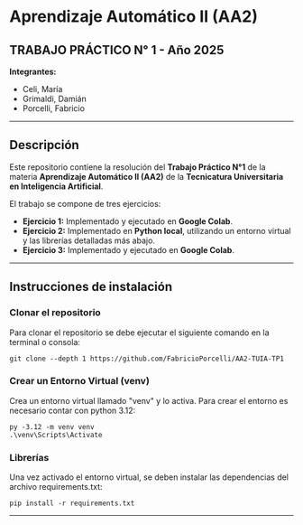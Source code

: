 # Aprendizaje Automático II (AA2)
## TRABAJO PRÁCTICO N° 1 - Año 2025

**Integrantes:**
- Celi, María  
- Grimaldi, Damián  
- Porcelli, Fabricio  

---

## Descripción
Este repositorio contiene la resolución del **Trabajo Práctico N°1** de la materia **Aprendizaje Automático II (AA2)** de la **Tecnicatura Universitaria en Inteligencia Artificial**.

El trabajo se compone de tres ejercicios:
- **Ejercicio 1:** Implementado y ejecutado en **Google Colab**.  
- **Ejercicio 2:** Implementado en **Python local**, utilizando un entorno virtual y las librerías detalladas más abajo.  
- **Ejercicio 3:** Implementado y ejecutado en **Google Colab**.  

---

## Instrucciones de instalación

### Clonar el repositorio
Para clonar el repositorio se debe ejecutar el siguiente comando en la terminal o consola:

```
git clone --depth 1 https://github.com/FabricioPorcelli/AA2-TUIA-TP1
```

### Crear un Entorno Virtual (venv)
Crea un entorno virtual llamado "venv" y lo activa. Para crear el entorno es necesario contar con python 3.12:

```
py -3.12 -m venv venv
.\venv\Scripts\Activate 
```

### Librerías
Una vez activado el entorno virtual, se deben instalar las dependencias del archivo requirements.txt:

```
pip install -r requirements.txt
```

---